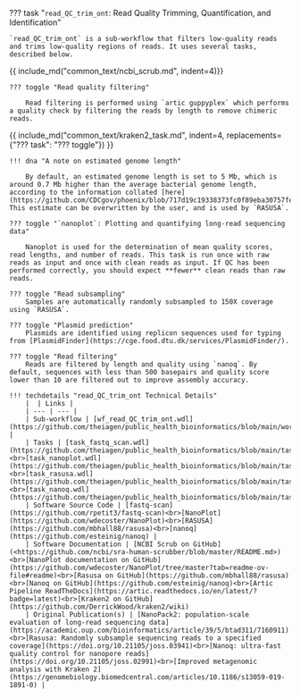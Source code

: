 ??? task "`read_QC_trim_ont`: Read Quality Trimming, Quantification, and Identification"

    `read_QC_trim_ont` is a sub-workflow that filters low-quality reads and trims low-quality regions of reads. It uses several tasks, described below.

<!-- if: theiacov|freyja -->
{{ include_md("common_text/ncbi_scrub.md", indent=4)}}

    ??? toggle "Read quality filtering"
      
        Read filtering is performed using `artic guppyplex` which performs a quality check by filtering the reads by length to remove chimeric reads.
<!-- endif -->

{{ include_md("common_text/kraken2_task.md", indent=4, replacements={"??? task": "??? toggle"}) }}
  
<!-- if: theiaprok -->
    !!! dna "A note on estimated genome length"

        By default, an estimated genome length is set to 5 Mb, which is around 0.7 Mb higher than the average bacterial genome length, according to the information collated [here](https://github.com/CDCgov/phoenix/blob/717d19c19338373fc0f89eba30757fe5cfb3e18a/assets/databases/NCBI_Assembly_stats_20240124.txt). This estimate can be overwritten by the user, and is used by `RASUSA`.
<!-- endif -->

    ??? toggle "`nanoplot`: Plotting and quantifying long-read sequencing data"

        Nanoplot is used for the determination of mean quality scores, read lengths, and number of reads. This task is run once with raw reads as input and once with clean reads as input. If QC has been performed correctly, you should expect **fewer** clean reads than raw reads.

<!-- if: theiaprok -->
    ??? toggle "Read subsampling"
        Samples are automatically randomly subsampled to 150X coverage using `RASUSA`.

    ??? toggle "Plasmid prediction"
        Plasmids are identified using replicon sequences used for typing from [PlasmidFinder](https://cge.food.dtu.dk/services/PlasmidFinder/).

    ??? toggle "Read filtering"
        Reads are filtered by length and quality using `nanoq`. By default, sequences with less than 500 basepairs and quality score lower than 10 are filtered out to improve assembly accuracy.
<!-- endif -->

    !!! techdetails "read_QC_trim_ont Technical Details"
        |  | Links |
        | --- | --- |
        | Sub-workflow | [wf_read_QC_trim_ont.wdl](https://github.com/theiagen/public_health_bioinformatics/blob/main/workflows/utilities/wf_read_QC_trim_ont.wdl) |
        | Tasks | [task_fastq_scan.wdl](https://github.com/theiagen/public_health_bioinformatics/blob/main/tasks/quality_control/basic_statistics/task_fastq_scan.wdl)<br>[task_nanoplot.wdl](https://github.com/theiagen/public_health_bioinformatics/blob/main/tasks/quality_control/basic_statistics/task_nanoplot.wdl)<br>[task_rasusa.wdl](https://github.com/theiagen/public_health_bioinformatics/blob/main/tasks/utilities/task_rasusa.wdl)<br>[task_nanoq.wdl](https://github.com/theiagen/public_health_bioinformatics/blob/main/tasks/quality_control/read_filtering/task_nanoq.wdl)
        | Software Source Code | [fastq-scan](https://github.com/rpetit3/fastq-scan)<br>[NanoPlot](https://github.com/wdecoster/NanoPlot)<br>[RASUSA](https://github.com/mbhall88/rasusa)<br>[nanoq](https://github.com/esteinig/nanoq) |
        | Software Documentation | [NCBI Scrub on GitHub](<https://github.com/ncbi/sra-human-scrubber/blob/master/README.md>)<br>[NanoPlot documentation on GitHub](https://github.com/wdecoster/NanoPlot/tree/master?tab=readme-ov-file#readme)<br>[Rasusa on GitHub](https://github.com/mbhall88/rasusa)<br>[Nanoq on GitHub](https://github.com/esteinig/nanoq)<br>[Artic Pipeline ReadTheDocs](https://artic.readthedocs.io/en/latest/?badge=latest)<br>[Kraken2 on GitHub](https://github.com/DerrickWood/kraken2/wiki)
        | Original Publication(s) | [NanoPack2: population-scale evaluation of long-read sequencing data](https://academic.oup.com/bioinformatics/article/39/5/btad311/7160911)<br>[Rasusa: Randomly subsample sequencing reads to a specified coverage](https://doi.org/10.21105/joss.03941)<br>[Nanoq: ultra-fast quality control for nanopore reads](https://doi.org/10.21105/joss.02991)<br>[Improved metagenomic analysis with Kraken 2](https://genomebiology.biomedcentral.com/articles/10.1186/s13059-019-1891-0) |
